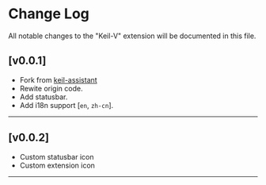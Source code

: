 # Change Log

All notable changes to the "Keil-V" extension will be documented in this file.

## [v0.0.1]
- Fork from [keil-assistant](https://github.com/github0null/keil-assistant)
- Rewite origin code.
- Add statusbar.
- Add i18n support [`en`, `zh-cn`].
***

## [v0.0.2]
- Custom statusbar icon
- Custom extension icon
***
